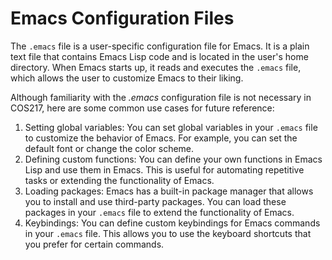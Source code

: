 # Emacs Configuration Files

The `.emacs` file is a user-specific configuration file for Emacs. It is a plain text file that contains Emacs Lisp code and is located in the user's home directory. When Emacs starts up, it reads and executes the `.emacs` file, which allows the user to customize Emacs to their liking.

Although familiarity with the _.emacs_ configuration file is not necessary in COS217, here are some common use cases for future reference:&#x20;

1. Setting global variables: You can set global variables in your `.emacs` file to customize the behavior of Emacs. For example, you can set the default font or change the color scheme.
2. Defining custom functions: You can define your own functions in Emacs Lisp and use them in Emacs. This is useful for automating repetitive tasks or extending the functionality of Emacs.
3. Loading packages: Emacs has a built-in package manager that allows you to install and use third-party packages. You can load these packages in your `.emacs` file to extend the functionality of Emacs.
4. Keybindings: You can define custom keybindings for Emacs commands in your `.emacs` file. This allows you to use the keyboard shortcuts that you prefer for certain commands.
